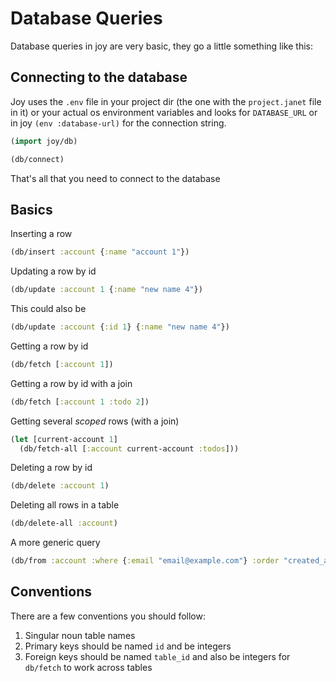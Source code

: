 # Database Queries

Database queries in joy are very basic, they go a little something like this:

## Connecting to the database

Joy uses the `.env` file in your project dir (the one with the `project.janet` file in it) or your actual os environment variables and looks for `DATABASE_URL` or in joy `(env :database-url)` for the connection string.

```clojure
(import joy/db)

(db/connect)
```

That's all that you need to connect to the database

## Basics

Inserting a row

```clojure
(db/insert :account {:name "account 1"})
```

Updating a row by id

```clojure
(db/update :account 1 {:name "new name 4"})
```

This could also be

```clojure
(db/update :account {:id 1} {:name "new name 4"})
```

Getting a row by id

```clojure
(db/fetch [:account 1])
```

Getting a row by id with a join

```clojure
(db/fetch [:account 1 :todo 2])
```

Getting several *scoped* rows (with a join)

```clojure
(let [current-account 1]
  (db/fetch-all [:account current-account :todos]))
```

Deleting a row by id

```clojure
(db/delete :account 1)
```

Deleting all rows in a table

```clojure
(db/delete-all :account)
```

A more generic query

```clojure
(db/from :account :where {:email "email@example.com"} :order "created_at desc" :limit 10)
```

## Conventions

There are a few conventions you should follow:

1. Singular noun table names
2. Primary keys should be named `id` and be integers
3. Foreign keys should be named `table_id` and also be integers for `db/fetch` to work across tables
